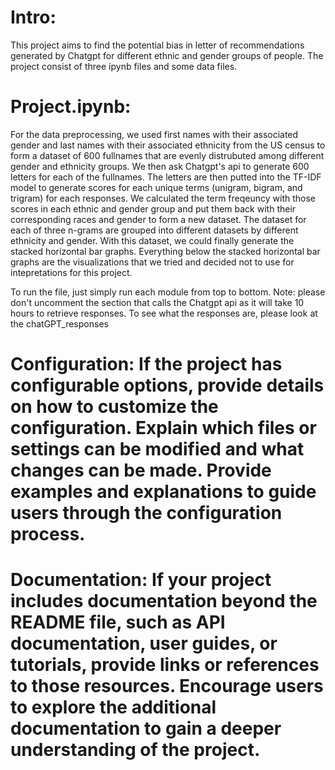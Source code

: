 # Intro: 
This project aims to find the potential bias in letter of recommendations generated by Chatgpt for different ethnic and gender groups of     people. The project consist of three ipynb files and some data files.

# Project.ipynb: 
For the data preprocessing, we used first names with their associated gender and last names with their associated ethnicity from the US     census to form a dataset of 600 fullnames that are evenly distrubuted among different gender and ethnicity groups. We then ask Chatgpt's     api to generate 600 letters for each of the fullnames. The letters are then putted into the TF-IDF model to generate scores for each         unique terms (unigram, bigram, and trigram) for each responses. We calculated the term freqeuncy with those scores in each ethnic and gender group and put them back with their corresponding races and gender to form a new dataset. The dataset for each of three n-grams are grouped into different datasets by different ethnicity and gender. With this dataset, we could finally generate the stacked horizontal bar graphs. Everything below the stacked horizontal bar graphs are the visualizations that we tried and decided not to use for intepretations for this project. 

To run the file, just simply run each module from top to bottom. Note: please don't uncomment the section that calls the Chatgpt api as it will take 10 hours to retrieve responses. To see what the responses are, please look at the chatGPT_responses


# Configuration: If the project has configurable options, provide details on how to customize the configuration. Explain which files or settings can be modified and what changes can be made. Provide examples and explanations to guide users through the configuration process.

# Documentation: If your project includes documentation beyond the README file, such as API documentation, user guides, or tutorials, provide links or references to those resources. Encourage users to explore the additional documentation to gain a deeper understanding of the project.
